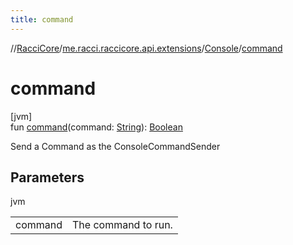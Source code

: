 ```yaml
---
title: command
---
```

//[RacciCore](../../../index.html)/[me.racci.raccicore.api.extensions](../index.html)/[Console](index.html)/[command](command.html)



# command



[jvm]\
fun [command](command.html)(command: [String](https://kotlinlang.org/api/latest/jvm/stdlib/kotlin/-string/index.html)): [Boolean](https://kotlinlang.org/api/latest/jvm/stdlib/kotlin/-boolean/index.html)



Send a Command as the ConsoleCommandSender



## Parameters


jvm

| | |
|---|---|
| command | The command to run. |




